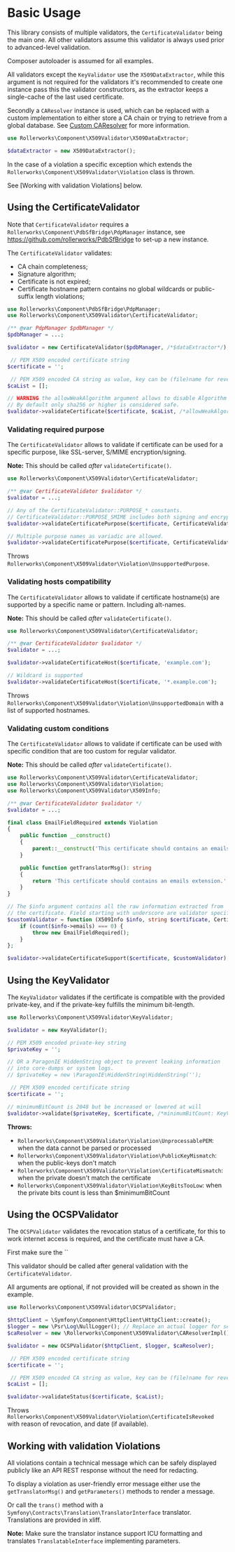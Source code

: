 Basic Usage
===========

This library consists of multiple validators, the `CertificateValidator`
being the main one. All other validators assume this validator is always
used prior to advanced-level validation.

Composer autoloader is assumed for all examples.

All validators except the `KeyValidator` use the `X509DataExtractor`,
while this argument is not required for the validators it's recommended
to create one instance pass this the validator constructors, as the
extractor keeps a single-cache of the last used certificate.

Secondly a `CAResolver` instance is used, which can be replaced with
a custom implementation to either store a CA chain or trying to retrieve
from a global database. See [Custom CAResolver]([ca_resolver.md](ca_resolver.md))
for more information.

```php
use Rollerworks\Component\X509Validator\X509DataExtractor;

$dataExtractor = new X509DataExtractor();
```

In the case of a violation a specific exception which extends the
`Rollerworks\Component\X509Validator\Violation` class is thrown.

See [Working with validation Violations] below.

## Using the CertificateValidator

Note that `CertificateValidator` requires a `Rollerworks\Component\PdbSfBridge\PdpManager`
instance, see https://github.com/rollerworks/PdbSfBridge to set-up a new instance.

The `CertificateValidator` validates:

* CA chain completeness;
* Signature algorithm;
* Certificate is not expired;
* Certificate hostname pattern contains no global wildcards 
  or public-suffix length violations;

```php
use Rollerworks\Component\PdbSfBridge\PdpManager;
use Rollerworks\Component\X509Validator\CertificateValidator;

/** @var PdpManager $pdbManager */
$pdbManager = ...;

$validator = new CertificateValidator($pdbManager, /*$dataExtractor*/);

 // PEM X509 encoded certificate string
$certificate = '';

 // PEM X509 encoded CA string as value, key can be (file)name for reverence (order doesn't matter)
$caList = [];

// WARNING the allowWeakAlgorithm argument allows to disable Algorithm validation!
// By default only sha256 or higher is considered safe.
$validator->validateCertificate($certificate, $caList, /*allowWeakAlgorithm: false)*/);
```

### Validating required purpose

The `CertificateValidator` allows to validate if certificate can be used
for a specific purpose, like SSL-server, S/MIME encryption/signing.

**Note:** This should be called _after_ `validateCertificate()`.

```php
use Rollerworks\Component\X509Validator\CertificateValidator;

/** @var CertificateValidator $validator */
$validator = ...;

// Any of the CertificateValidator::PURPOSE_* constants.
// CertificateValidator::PURPOSE_SMIME includes both signing and encryption
$validator->validateCertificatePurpose($certificate, CertificateValidator::PURPOSE_SSL_SERVER);

// Multiple purpose names as variadic are allowed.
$validator->validateCertificatePurpose($certificate, CertificateValidator::PURPOSE_SSL_CLIENT, CertificateValidator::PURPOSE_SSL_SERVER));
```

Throws `Rollerworks\Component\X509Validator\Violation\UnsupportedPurpose`.

### Validating hosts compatibility

The `CertificateValidator` allows to validate if certificate hostname(s)
are supported by a specific name or pattern. Including alt-names.

**Note:** This should be called _after_ `validateCertificate()`.

```php
use Rollerworks\Component\X509Validator\CertificateValidator;

/** @var CertificateValidator $validator */
$validator = ...;

$validator->validateCertificateHost($certificate, 'example.com');

// Wildcard is supported
$validator->validateCertificateHost($certificate, '*.example.com');
```

Throws `Rollerworks\Component\X509Validator\Violation\UnsupportedDomain`
with a list of supported hostnames.

### Validating custom conditions

The `CertificateValidator` allows to validate if certificate can be used
with specific condition that are too custom for regular validator.

**Note:** This should be called _after_ `validateCertificate()`.

```php
use Rollerworks\Component\X509Validator\CertificateValidator;
use Rollerworks\Component\X509Validator\Violation;
use Rollerworks\Component\X509Validator\X509Info;

/** @var CertificateValidator $validator */
$validator = ...;

final class EmailFieldRequired extends Violation
{
    public function __construct()
    {
        parent::__construct('This certificate should contains an emails extension.');
    }

    public function getTranslatorMsg(): string
    {
        return 'This certificate should contains an emails extension.';
    }
}

// The $info argument contains all the raw information extracted from
// the certificate. Field starting with underscore are validator specific.
$customValidator = function (X509Info $info, string $certificate, CertificateValidator $validator ) {
    if (count($info->emails) === 0) {
        throw new EmailFieldRequired();
    }
};

$validator->validateCertificateSupport($certificate, $customValidator);
```

## Using the KeyValidator

The `KeyValidator` validates if the certificate is compatible with the provided
private-key, and if the private-key fulfills the minimum bit-length. 

```php
use Rollerworks\Component\X509Validator\KeyValidator;

$validator = new KeyValidator();

// PEM X509 encoded private-key string
$privateKey = '';

// OR a ParagonIE HiddenString object to prevent leaking information
// into core-dumps or system logs.
// $privateKey = new \ParagonIE\HiddenString\HiddenString('');

 // PEM X509 encoded certificate string
$certificate = '';

// minimumBitCount is 2048 but be increased or lowered at will
$validator->validate($privateKey, $certificate, /*minimumBitCount: KeyValidator::MINIMUM_BIT_COUNT*/);
```

**Throws:**

* `Rollerworks\Component\X509Validator\Violation\UnprocessablePEM`:    when the data cannot be parsed or processed
* `Rollerworks\Component\X509Validator\Violation\PublicKeyMismatch`:   when the public-keys don't match
* `Rollerworks\Component\X509Validator\Violation\CertificateMismatch`: when the private doesn't match the certificate
* `Rollerworks\Component\X509Validator\Violation\KeyBitsTooLow`:       when the private bits count is less than $minimumBitCount

## Using the OCSPValidator

The `OCSPValidator` validates the revocation status of a certificate,
for this to work internet access is required, and the certificate must
have a CA.

First make sure the ``

This validator should be called after general validation with the `CertificateValidator`.

All arguments are optional, if not provided will be created as shown 
in the example.

```php
use Rollerworks\Component\X509Validator\OCSPValidator;

$httpClient = \Symfony\Component\HttpClient\HttpClient::create();
$logger = new \Psr\Log\NullLogger(); // Replace an actual logger for server errors
$caResolver = new \Rollerworks\Component\X509Validator\CAResolverImpl();

$validator = new OCSPValidator($httpClient, $logger, $caResolver);

 // PEM X509 encoded certificate string
$certificate = '';

 // PEM X509 encoded CA string as value, key can be (file)name for reverence (order doesn't matter)
$caList = [];

$validator->validateStatus($certificate, $caList);
```

Throws `Rollerworks\Component\X509Validator\Violation\CertificateIsRevoked` with
reason of revocation, and date (if available).

## Working with validation Violations

All violations contain a technical message which can be safely displayed
publicly like an API REST response without the need for redacting.

To display a violation as user-friendly error message either use the 
`getTranslatorMsg()` and `getParameters()` methods to render a message.

Or call the `trans()` method with a `Symfony\Contracts\Translation\TranslatorInterface` 
translator.  Translations are provided in xliff.

**Note:** Make sure the translator instance support ICU formatting and translates
`TranslatableInterface` implementing parameters.
